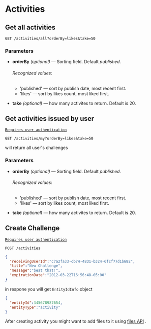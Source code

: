 # Activities

## Get all activities 
```
GET /activities/all?orderBy=likes&take=50
```

### Parameters
- **orderBy** _(optional)_ — Sorting field. Default _published_. 
  
  ###### Recognized values:
  - 'published' — sort by publish date, most recent first.
  - 'likes' — sort by likes count, most liked first.
- **take** _(optional)_ — how many activites to return. Default is 20.

## Get activities issued by user
[`Requires user authentication`](https://github.com/funkyOne/fortyTwo.Docs/blob/master/Authentication.md#specifying-user-session-data)
```
GET /activities/my?orderBy=likes&take=50
``` 
will return all user's challenges

### Parameters
- **orderBy** _(optional)_ — Sorting field. Default _published_. 
  
  ###### Recognized values:
  - 'published' — sort by publish date, most recent first.
  - 'likes' — sort by likes count, most liked first.
- **take** _(optional)_ — how many activites to return. Default is 20.

## Create Challenge
[`Requires user authentication`](https://github.com/funkyOne/fortyTwo.Docs/blob/master/Authentication.md#specifying-user-session-data)
```
POST /activities
```

```json
{
  "receivingUserId":"c7a2fa33-cb74-4831-b324-6fcf77d1b682",
  "title":"New Challenge",
  "message":"beat that!",
  "expirationDate":"2012-03-22T16:56:48-05:00"
}
```

in respone you will get `EntityIdInfo` object
```json
{
  "entityId":345678987654,
  "entityType":"activity"
}
```

After creating activity you might want to add files to it using [files API](https://github.com/funkyOne/fortyTwo.Docs/blob/master/Files.md) .

